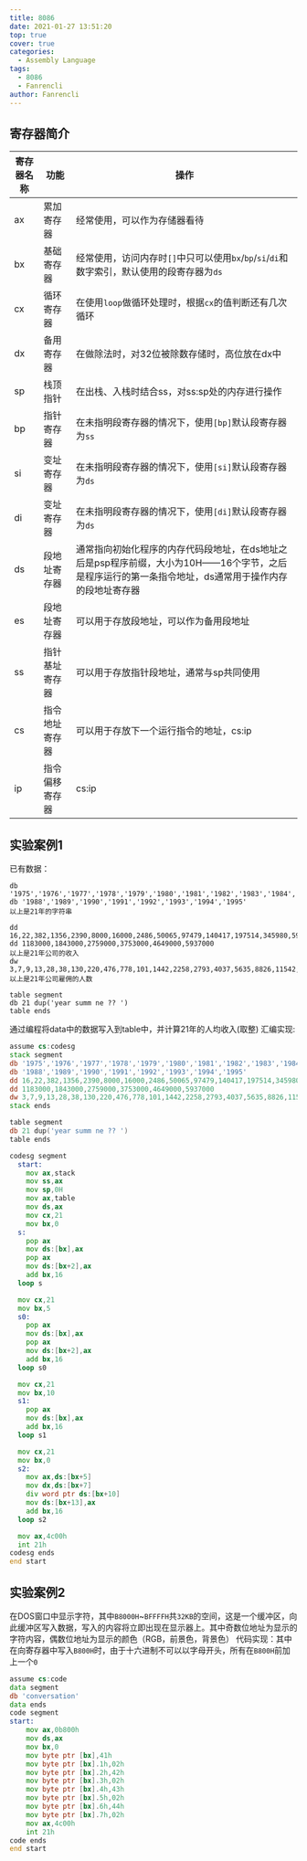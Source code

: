 ```yaml
---
title: 8086
date: 2021-01-27 13:51:20
top: true
cover: true
categories:
  - Assembly Language
tags:
  - 8086
  - Fanrencli
author: Fanrencli
---
```

## 寄存器简介

| 寄存器名称 | 功能 |操作 |
|---|---|---|
| ax | 累加寄存器 | 经常使用，可以作为存储器看待 |
| bx | 基础寄存器 | 经常使用，访问内存时`[]`中只可以使用`bx`/`bp`/`si`/`di`和数字索引，默认使用的段寄存器为`ds` |
| cx | 循环寄存器 | 在使用`loop`做循环处理时，根据`cx`的值判断还有几次循环 |
| dx | 备用寄存器 | 在做除法时，对32位被除数存储时，高位放在dx中 |
| sp | 栈顶指针 | 在出栈、入栈时结合ss，对ss:sp处的内存进行操作 |
| bp | 指针寄存器 | 在未指明段寄存器的情况下，使用`[bp]`默认段寄存器为`ss` |
| si | 变址寄存器 | 在未指明段寄存器的情况下，使用`[si]`默认段寄存器为`ds` |
| di | 变址寄存器 | 在未指明段寄存器的情况下，使用`[di]`默认段寄存器为`ds` |
| ds | 段地址寄存器 | 通常指向初始化程序的内存代码段地址，在ds地址之后是psp程序前缀，大小为10H——16个字节，之后是程序运行的第一条指令地址，ds通常用于操作内存的段地址寄存器 |
| es | 段地址寄存器 | 可以用于存放段地址，可以作为备用段地址 |
| ss | 指针基址寄存器 | 可以用于存放指针段地址，通常与sp共同使用|
| cs | 指令地址寄存器 | 可以用于存放下一个运行指令的地址，cs:ip |
| ip | 指令偏移寄存器 | cs:ip |

## 实验案例1
已有数据：
```
db '1975','1976','1977','1978','1979','1980','1981','1982','1983','1984','1985','1986','1987'
db '1988','1989','1990','1991','1992','1993','1994','1995'
以上是21年的字符串

dd 16,22,382,1356,2390,8000,16000,2486,50065,97479,140417,197514,345980,590827,803530
dd 1183000,1843000,2759000,3753000,4649000,5937000
以上是21年公司的收入
dw 3,7,9,13,28,38,130,220,476,778,101,1442,2258,2793,4037,5635,8826,11542,14430,15257,17800
以上是21年公司雇佣的人数

table segment
db 21 dup('year summ ne ?? ')
table ends

```
通过编程将data中的数据写入到table中，并计算21年的人均收入(取整)
汇编实现:
```asm
assume cs:codesg
stack segment
db '1975','1976','1977','1978','1979','1980','1981','1982','1983','1984','1985','1986','1987'
db '1988','1989','1990','1991','1992','1993','1994','1995'
dd 16,22,382,1356,2390,8000,16000,2486,50065,97479,140417,197514,345980,590827,803530
dd 1183000,1843000,2759000,3753000,4649000,5937000
dw 3,7,9,13,28,38,130,220,476,778,101,1442,2258,2793,4037,5635,8826,11542,14430,15257,17800
stack ends

table segment
db 21 dup('year summ ne ?? ')
table ends

codesg segment
  start:
    mov ax,stack
    mov ss,ax
    mov sp,0H
    mov ax,table
    mov ds,ax
    mov cx,21
    mov bx,0
  s:
    pop ax
    mov ds:[bx],ax
    pop ax
    mov ds:[bx+2],ax
    add bx,16
  loop s

  mov cx,21
  mov bx,5
  s0:
    pop ax
    mov ds:[bx],ax
    pop ax
    mov ds:[bx+2],ax
    add bx,16
  loop s0

  mov cx,21
  mov bx,10
  s1:
    pop ax
    mov ds:[bx],ax
    add bx,16
  loop s1

  mov cx,21
  mov bx,0
  s2:
    mov ax,ds:[bx+5]
    mov dx,ds:[bx+7]
    div word ptr ds:[bx+10]
    mov ds:[bx+13],ax
    add bx,16
  loop s2

  mov ax,4c00h
  int 21h
codesg ends
end start
```
## 实验案例2
在DOS窗口中显示字符，其中`B8000H`~`BFFFFH`共`32KB`的空间，这是一个缓冲区，向此缓冲区写入数据，写入的内容将立即出现在显示器上。其中奇数位地址为显示的字符内容，偶数位地址为显示的颜色（RGB，前景色，背景色）
代码实现：其中在向寄存器中写入`B800H`时，由于十六进制不可以以字母开头，所有在`B800H`前加上一个`0`
```asm
assume cs:code
data segment
db 'conversation'
data ends
code segment
start:
    mov ax,0b800h
    mov ds,ax
    mov bx,0
    mov byte ptr [bx],41h
    mov byte ptr [bx].1h,02h
    mov byte ptr [bx].2h,42h
    mov byte ptr [bx].3h,02h
    mov byte ptr [bx].4h,43h
    mov byte ptr [bx].5h,02h
    mov byte ptr [bx].6h,44h
    mov byte ptr [bx].7h,02h
    mov ax,4c00h
    int 21h
code ends
end start
```